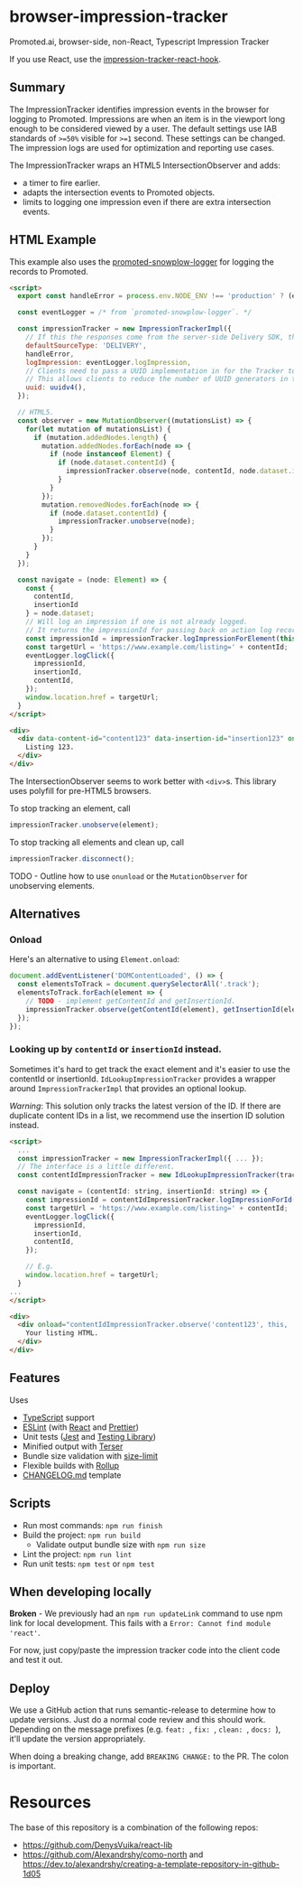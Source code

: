 # browser-impression-tracker
Promoted.ai, browser-side, non-React, Typescript Impression Tracker

If you use React, use the [impression-tracker-react-hook](https://github.com/promotedai/impression-tracker-react-hook).

## Summary

The ImpressionTracker identifies impression events in the browser for logging to Promoted.  Impressions are when an item is in the viewport long enough to be considered viewed by a user.  The default settings use IAB standards of `>=50%` visible for `>=1` second.  These settings can be changed.  The impression logs are used for optimization and reporting use cases.

The ImpressionTracker wraps an HTML5 IntersectionObserver and adds:
- a timer to fire earlier.
- adapts the intersection events to Promoted objects.
- limits to logging one impression even if there are extra intersection events.

## HTML Example

This example also uses the [promoted-snowplow-logger](https://github.com/promotedai/promoted-snowplow-logger) for logging the records to Promoted.

```html
<script>
  export const handleError = process.env.NODE_ENV !== 'production' ? (err) => { throw err; } : console.error;

  const eventLogger = /* from `promoted-snowplow-logger`. */

  const impressionTracker = new ImpressionTrackerImpl({
    // If this the responses come from the server-side Delivery SDK, then use 'DELIVERY', else 'CLIENT_BACKEND'
    defaultSourceType: 'DELIVERY',
    handleError,
    logImpression: eventLogger.logImpression,
    // Clients need to pass a UUID implementation in for the Tracker to use.
    // This allows clients to reduce the number of UUID generators in their browser code.
    uuid: uuidv4(),
  });

  // HTML5.
  const observer = new MutationObserver((mutationsList) => {
    for(let mutation of mutationsList) {
      if (mutation.addedNodes.length) {
        mutation.addedNodes.forEach(node => {
          if (node instanceof Element) {
            if (node.dataset.contentId) {
              impressionTracker.observe(node, contentId, node.dataset.insertionId);
            }
          }
        });
        mutation.removedNodes.forEach(node => {
          if (node.dataset.contentId) {
            impressionTracker.unobserve(node);
          }
        });
      }
    }
  });

  const navigate = (node: Element) => {
    const {
      contentId,
      insertionId
    } = node.dataset;
    // Will log an impression if one is not already logged.
    // It returns the impressionId for passing back on action log records.
    const impressionId = impressionTracker.logImpressionForElement(this);
    const targetUrl = 'https://www.example.com/listing=' + contentId;
    eventLogger.logClick({
      impressionId,
      insertionId,
      contentId,
    });
    window.location.href = targetUrl;
  }
</script>

<div>
  <div data-content-id="content123" data-insertion-id="insertion123" onclick="navigate(this)">
    Listing 123.
  </div>
</div>

```

The IntersectionObserver seems to work better with `<div>`s.  This library uses polyfill for pre-HTML5 browsers.

To stop tracking an element, call
```typescript
impressionTracker.unobserve(element);
```

To stop tracking all elements and clean up, call
```typescript
impressionTracker.disconnect();
```

TODO - Outline how to use `onunload` or the `MutationObserver` for unobserving elements.

## Alternatives

### Onload

Here's an alternative to using `Element.onload`:

```typescript
document.addEventListener('DOMContentLoaded', () => {
  const elementsToTrack = document.querySelectorAll('.track');
  elementsToTrack.forEach(element => {
    // TODO - implement getContentId and getInsertionId.
    impressionTracker.observe(getContentId(element), getInsertionId(element), element);
  });
});
```

### Looking up by `contentId` or `insertionId` instead.

Sometimes it's hard to get track the exact element and it's easier to use the contentId or insertionId.
`IdLookupImpressionTracker` provides a wrapper around `ImpressionTrackerImpl` that provides an optional lookup.

*Warning*: This solution only tracks the latest version of the ID.  If there are duplicate content IDs in a list, we recommend use the insertion ID solution instead.

```html
<script>
  ...
  const impressionTracker = new ImpressionTrackerImpl({ ... });
  // The interface is a little different.
  const contentIdImpressionTracker = new IdLookupImpressionTracker(tracker);

  const navigate = (contentId: string, insertionId: string) => {
    const impressionId = contentIdImpressionTracker.logImpressionForId(contentId);
    const targetUrl = 'https://www.example.com/listing=' + contentId;
    eventLogger.logClick({
      impressionId,
      insertionId,
      contentId,
    });

    // E.g. 
    window.location.href = targetUrl;
  } 
...
</script>

<div>
  <div onload="contentIdImpressionTracker.observe('content123', this, 'content123', 'insertion123')" onclick="navigate('content123', 'insertion123')">
    Your listing HTML.
  </div>
</div>
```

## Features

Uses
- [TypeScript](https://www.typescriptlang.org/) support
- [ESLint](https://eslint.org/) (with [React](https://reactjs.org/) and [Prettier](https://prettier.io/))
- Unit tests ([Jest](https://jestjs.io/) and [Testing Library](https://testing-library.com/))
- Minified output with [Terser](https://terser.org/)
- Bundle size validation with [size-limit](https://github.com/ai/size-limit)
- Flexible builds with [Rollup](https://www.rollupjs.org/)
- [CHANGELOG.md](https://keepachangelog.com/en/1.0.0/) template

## Scripts

- Run most commands: `npm run finish`
- Build the project: `npm run build`
  - Validate output bundle size with `npm run size`
- Lint the project: `npm run lint`
- Run unit tests: `npm test` or `npm test`


## When developing locally

**Broken** - We previously had an `npm run updateLink` command to use npm link for local development.  This fails with a `Error: Cannot find module 'react'`.

For now, just copy/paste the impression tracker code into the client code and test it out.
## Deploy

We use a GitHub action that runs semantic-release to determine how to update versions.  Just do a normal code review and this should work.  Depending on the message prefixes (e.g. `feat: `, `fix: `, `clean: `, `docs: `), it'll update the version appropriately.

When doing a breaking change, add `BREAKING CHANGE:` to the PR.  The colon is important.

# Resources

The base of this repository is a combination of the following repos:
- https://github.com/DenysVuika/react-lib
- https://github.com/Alexandrshy/como-north and https://dev.to/alexandrshy/creating-a-template-repository-in-github-1d05
